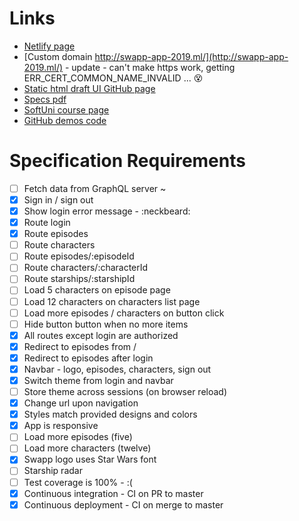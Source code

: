 
# Links
- [Netlify page](https://romantic-chandrasekhar-56245e.netlify.com/)
- [Custom domain http://swapp-app-2019.ml/](http://swapp-app-2019.ml/) - update - can't make https work, getting ERR_CERT_COMMON_NAME_INVALID ... :dizzy_face:
- [Static html draft UI GitHub page](https://nhristova.github.io/softuni-react-2019-swapp/static/episodes)
- [Specs pdf](CourseProjectAssignment.pdf)
- [SoftUni course page](https://softuni.bg/trainings/2583/react-web-applications-masterclass-2019)
- [GitHub demos code](https://github.com/st6io/react-web-apps-master-class-course)

# Specification Requirements

- [ ] Fetch data from GraphQL server ~
- [x] Sign in / sign out
- [x] Show login error message - :neckbeard:
- [x] Route login
- [x] Route episodes
- [ ] Route characters
- [ ] Route episodes/:episodeId
- [ ] Route characters/:characterId
- [ ] Route starships/:starshipId
- [ ] Load 5 characters on episode page
- [ ] Load 12 characters on characters list page
- [ ] Load more episodes / characters on button click
- [ ] Hide button button when no more items
- [x] All routes except login are authorized
- [x] Redirect to episodes from /
- [x] Redirect to episodes after login
- [x] Navbar - logo, episodes, characters, sign out
- [x] Switch theme from login and navbar
- [ ] Store theme across sessions (on browser reload)
- [x] Change url upon navigation
- [x] Styles match provided designs and colors
- [x] App is responsive
- [ ] Load more episodes (five)
- [ ] Load more characters (twelve)
- [x] Swapp logo uses Star Wars font
- [ ] Starship radar
- [ ] Test coverage is 100% - :(
- [x] Continuous integration - CI on PR to master
- [x] Continuous deployment - CI on merge to master
